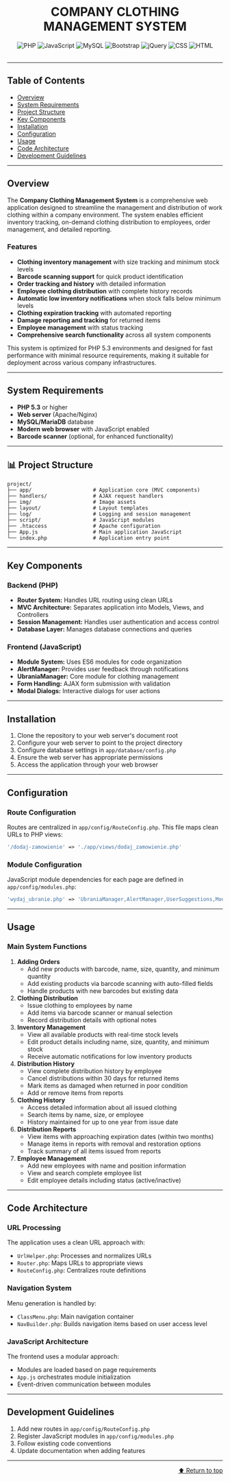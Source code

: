 <div id="top"></div>

<div align="center">
  <h1>COMPANY CLOTHING MANAGEMENT SYSTEM</h1>
  
  <img alt="PHP" src="https://img.shields.io/badge/PHP-777BB4.svg?style=flat&logo=PHP&logoColor=white">
  <img alt="JavaScript" src="https://img.shields.io/badge/JavaScript-F7DF1E.svg?style=flat&logo=JavaScript&logoColor=black">
  <img alt="MySQL" src="https://img.shields.io/badge/MySQL-4479A1.svg?style=flat&logo=MySQL&logoColor=white">
  <img alt="Bootstrap" src="https://img.shields.io/badge/Bootstrap-7952B3.svg?style=flat&logo=Bootstrap&logoColor=white">
  <img alt="jQuery" src="https://img.shields.io/badge/jQuery-0769AD.svg?style=flat&logo=jQuery&logoColor=white">
  <img alt="CSS" src="https://img.shields.io/badge/CSS3-1572B6.svg?style=flat&logo=CSS3&logoColor=white">
  <img alt="HTML" src="https://img.shields.io/badge/HTML5-E34F26.svg?style=flat&logo=HTML5&logoColor=white">
</div>

<br>

<hr>

## Table of Contents
<ul>
  <li><a href="#overview">Overview</a></li>
  <li><a href="#system-requirements">System Requirements</a></li>
  <li><a href="#project-structure">Project Structure</a></li>
  <li><a href="#key-components">Key Components</a></li>
  <li><a href="#installation">Installation</a></li>
  <li><a href="#configuration">Configuration</a></li>
  <li><a href="#usage">Usage</a></li>
  <li><a href="#code-architecture">Code Architecture</a></li>
  <li><a href="#development-guidelines">Development Guidelines</a></li>
</ul>

<hr>

<div id="overview"></div>

## Overview

<p>The <strong>Company Clothing Management System</strong> is a comprehensive web application designed to streamline the management and distribution of work clothing within a company environment. The system enables efficient inventory tracking, on-demand clothing distribution to employees, order management, and detailed reporting.</p>

### Features
<ul>
  <li><strong>Clothing inventory management</strong> with size tracking and minimum stock levels</li>
  <li><strong>Barcode scanning support</strong> for quick product identification</li>
  <li><strong>Order tracking and history</strong> with detailed information</li>
  <li><strong>Employee clothing distribution</strong> with complete history records</li>
  <li><strong>Automatic low inventory notifications</strong> when stock falls below minimum levels</li>
  <li><strong>Clothing expiration tracking</strong> with automated reporting</li>
  <li><strong>Damage reporting and tracking</strong> for returned items</li>
  <li><strong>Employee management</strong> with status tracking</li>
  <li><strong>Comprehensive search functionality</strong> across all system components</li>
</ul>

<p>This system is optimized for PHP 5.3 environments and designed for fast performance with minimal resource requirements, making it suitable for deployment across various company infrastructures.</p>

<hr>

<div id="system-requirements"></div>

## System Requirements

<ul>
  <li><strong>PHP 5.3</strong> or higher</li>
  <li><strong>Web server</strong> (Apache/Nginx)</li>
  <li><strong>MySQL/MariaDB</strong> database</li>
  <li><strong>Modern web browser</strong> with JavaScript enabled</li>
  <li><strong>Barcode scanner</strong> (optional, for enhanced functionality)</li>
</ul>

<hr>

<div id="project-structure"></div>

## 📊 Project Structure

```
project/
├── app/                    # Application core (MVC components)
├── handlers/               # AJAX request handlers
├── img/                    # Image assets
├── layout/                 # Layout templates
├── log/                    # Logging and session management
├── script/                 # JavaScript modules
├── .htaccess               # Apache configuration
├── App.js                  # Main application JavaScript
└── index.php               # Application entry point
```

<hr>

<div id="key-components"></div>

## Key Components

### Backend (PHP)

<ul>
  <li><strong>Router System:</strong> Handles URL routing using clean URLs</li>
  <li><strong>MVC Architecture:</strong> Separates application into Models, Views, and Controllers</li>
  <li><strong>Session Management:</strong> Handles user authentication and access control</li>
  <li><strong>Database Layer:</strong> Manages database connections and queries</li>
</ul>

### Frontend (JavaScript)

<ul>
  <li><strong>Module System:</strong> Uses ES6 modules for code organization</li>
  <li><strong>AlertManager:</strong> Provides user feedback through notifications</li>
  <li><strong>UbraniaManager:</strong> Core module for clothing management</li>
  <li><strong>Form Handling:</strong> AJAX form submission with validation</li>
  <li><strong>Modal Dialogs:</strong> Interactive dialogs for user actions</li>
</ul>

<hr>

<div id="installation"></div>

## Installation

<ol>
  <li>Clone the repository to your web server's document root</li>
  <li>Configure your web server to point to the project directory</li>
  <li>Configure database settings in <code>app/database/config.php</code></li>
  <li>Ensure the web server has appropriate permissions</li>
  <li>Access the application through your web browser</li>
</ol>

<hr>

<div id="configuration"></div>

## Configuration

### Route Configuration

<p>Routes are centralized in <code>app/config/RouteConfig.php</code>. This file maps clean URLs to PHP views:</p>

```php
'/dodaj-zamowienie' => './app/views/dodaj_zamowienie.php'
```

### Module Configuration

<p>JavaScript module dependencies for each page are defined in <code>app/config/modules.php</code>:</p>

```php
'wydaj_ubranie.php' => 'UbraniaManager,AlertManager,UserSuggestions,ModalWydajUbranie,ChangeStatus'
```

<hr>

<div id="usage"></div>

## Usage

### Main System Functions

<ol>
  <li><strong>Adding Orders</strong>
    <ul>
      <li>Add new products with barcode, name, size, quantity, and minimum quantity</li>
      <li>Add existing products via barcode scanning with auto-filled fields</li>
      <li>Handle products with new barcodes but existing data</li>
    </ul>
  </li>
  <li><strong>Clothing Distribution</strong>
    <ul>
      <li>Issue clothing to employees by name</li>
      <li>Add items via barcode scanner or manual selection</li>
      <li>Record distribution details with optional notes</li>
    </ul>
  </li>
  <li><strong>Inventory Management</strong>
    <ul>
      <li>View all available products with real-time stock levels</li>
      <li>Edit product details including name, size, quantity, and minimum stock</li>
      <li>Receive automatic notifications for low inventory products</li>
    </ul>
  </li>
  <li><strong>Distribution History</strong>
    <ul>
      <li>View complete distribution history by employee</li>
      <li>Cancel distributions within 30 days for returned items</li>
      <li>Mark items as damaged when returned in poor condition</li>
      <li>Add or remove items from reports</li>
    </ul>
  </li>
  <li><strong>Clothing History</strong>
    <ul>
      <li>Access detailed information about all issued clothing</li>
      <li>Search items by name, size, or employee</li>
      <li>History maintained for up to one year from issue date</li>
    </ul>
  </li>
  <li><strong>Distribution Reports</strong>
    <ul>
      <li>View items with approaching expiration dates (within two months)</li>
      <li>Manage items in reports with removal and restoration options</li>
      <li>Track summary of all items issued from reports</li>
    </ul>
  </li>
  <li><strong>Employee Management</strong>
    <ul>
      <li>Add new employees with name and position information</li>
      <li>View and search complete employee list</li>
      <li>Edit employee details including status (active/inactive)</li>
    </ul>
  </li>
</ol>

<hr>

<div id="code-architecture"></div>

## Code Architecture

### URL Processing

<p>The application uses a clean URL approach with:</p>
<ul>
  <li><code>UrlHelper.php</code>: Processes and normalizes URLs</li>
  <li><code>Router.php</code>: Maps URLs to appropriate views</li>
  <li><code>RouteConfig.php</code>: Centralizes route definitions</li>
</ul>

### Navigation System

<p>Menu generation is handled by:</p>
<ul>
  <li><code>ClassMenu.php</code>: Main navigation container</li>
  <li><code>NavBuilder.php</code>: Builds navigation items based on user access level</li>
</ul>

### JavaScript Architecture

<p>The frontend uses a modular approach:</p>
<ul>
  <li>Modules are loaded based on page requirements</li>
  <li><code>App.js</code> orchestrates module initialization</li>
  <li>Event-driven communication between modules</li>
</ul>

<hr>

<div id="development-guidelines"></div>

## Development Guidelines

<ol>
  <li>Add new routes in <code>app/config/RouteConfig.php</code></li>
  <li>Register JavaScript modules in <code>app/config/modules.php</code></li>
  <li>Follow existing code conventions</li>
  <li>Update documentation when adding features</li>
</ol>

<hr>

<div align="right">
  <a href="#top">⬆ Return to top</a>
</div>
